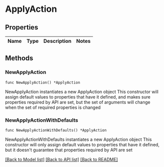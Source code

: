 # ApplyAction

## Properties

Name | Type | Description | Notes
------------ | ------------- | ------------- | -------------

## Methods

### NewApplyAction

`func NewApplyAction() *ApplyAction`

NewApplyAction instantiates a new ApplyAction object
This constructor will assign default values to properties that have it defined,
and makes sure properties required by API are set, but the set of arguments
will change when the set of required properties is changed

### NewApplyActionWithDefaults

`func NewApplyActionWithDefaults() *ApplyAction`

NewApplyActionWithDefaults instantiates a new ApplyAction object
This constructor will only assign default values to properties that have it defined,
but it doesn't guarantee that properties required by API are set


[[Back to Model list]](../README.md#documentation-for-models) [[Back to API list]](../README.md#documentation-for-api-endpoints) [[Back to README]](../README.md)


